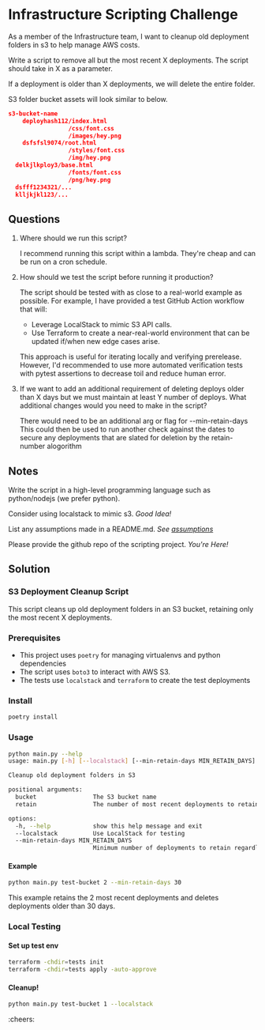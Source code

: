 # Infrastructure Scripting Challenge

As a member of the Infrastructure team, I want to cleanup old deployment folders in s3 to help manage AWS costs.

Write a script to remove all but the most recent X deployments. The script should take in X as a parameter.

If a deployment is older than X deployments, we will delete the entire folder.

S3 folder bucket assets will look similar to below. 

```json
s3-bucket-name
	deployhash112/index.html
				 /css/font.css
				 /images/hey.png 
	dsfsfsl9074/root.html
				 /styles/font.css
				 /img/hey.png 
  delkjlkploy3/base.html
				 /fonts/font.css
				 /png/hey.png 
  dsfff1234321/...
  klljkjkl123/...
```

## Questions

1. Where should we run this script? 

    I recommend running this script within a lambda. They're cheap and can be run on a cron schedule.

2. How should we test the script before running it production?

    The script should be tested with as close to a real-world example as possible. For example, I have provided a test GitHub Action workflow that will:
    - Leverage LocalStack to mimic S3 API calls.
    - Use Terraform to create a near-real-world environment that can be updated if/when new edge cases arise.

    This approach is useful for iterating locally and verifying prerelease. However, I'd recommended to use more automated verification tests with pytest assertions to decrease toil and reduce human error.

3. If we want to add an additional requirement of deleting deploys older than X days but we must maintain at least Y number of deploys. What additional changes would you need to make in the script?

    There would need to be an additional arg or flag for --min-retain-days
    This could then be used to run another check against the dates to secure any deployments that are slated for deletion by the retain-number alogorithm


## Notes

Write the script in a high-level programming language such as python/nodejs (we prefer python).

Consider using localstack to mimic s3. *Good Idea!*

List any assumptions made in a README.md.
*See [assumptions](./tests/README.md)*

Please provide the github repo of the scripting project.
*You're Here!*


## Solution

### S3 Deployment Cleanup Script

This script cleans up old deployment folders in an S3 bucket, retaining only the most recent X deployments.

### Prerequisites

- This project uses `poetry` for managing virtualenvs and python dependencies
- The script uses `boto3` to interact with AWS S3.
- The tests use `localstack` and `terraform` to create the test deployments

### Install

```sh
poetry install
```

### Usage

```sh
python main.py --help
usage: main.py [-h] [--localstack] [--min-retain-days MIN_RETAIN_DAYS] bucket retain

Cleanup old deployment folders in S3

positional arguments:
  bucket                The S3 bucket name
  retain                The number of most recent deployments to retain

options:
  -h, --help            show this help message and exit
  --localstack          Use LocalStack for testing
  --min-retain-days MIN_RETAIN_DAYS
                        Minimum number of deployments to retain regardless of age
```

#### Example
```sh
python main.py test-bucket 2 --min-retain-days 30
```
This example retains the 2 most recent deployments and deletes deployments older than 30 days.

### Local Testing

#### Set up test env

```sh
terraform -chdir=tests init
terraform -chdir=tests apply -auto-approve
```

#### Cleanup!

```sh
python main.py test-bucket 1 --localstack
```

:cheers: